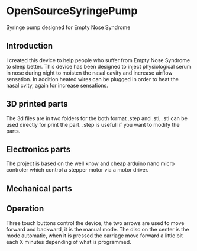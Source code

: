 # OpenSourceSyringePump
Syringe pump designed for Empty Nose Syndrome

<h2>Introduction</H2>
I created this device to help people who suffer from Empty Nose Syndrome to sleep better.
This device has been designed to inject physiological serum in nose during night to moisten the nasal cavity and increase airflow sensation.
In addition heated wires can be plugged in order to heat the nasal cvity, again for increase sensations.

<h2>3D printed parts</h2>
The 3d files are in two folders for the both format .step and .stl, .stl can be used directly for print the part. .step is usefull if you want to modify the parts.

<h2>Electronics parts</h2>
The project is based on the well know and cheap arduino nano micro controler which control a stepper motor via a motor driver.

<h2>Mechanical parts</h2>

<h2>Operation</h2>
Three touch buttons control the device, the two arrows are used to move forward and backward, it is the manual mode.
The disc on the center is the mode automatic, when it is pressed the carriage move forward a little bit each X minutes depending of what is programmed.
